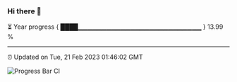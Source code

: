 ### Hi there 👋

⏳ Year progress { ████▁▁▁▁▁▁▁▁▁▁▁▁▁▁▁▁▁▁▁▁▁▁▁▁▁▁ } 13.99 %

---

⏰ Updated on Tue, 21 Feb 2023 01:46:02 GMT

![Progress Bar CI](https://github.com/ZhaoGui/ZhaoGui/workflows/Progress%20Bar%20CI/badge.svg)
